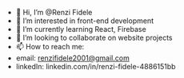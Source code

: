 - 👋 Hi, I’m @Renzi Fidele
- 👀 I’m interested in front-end development
- 🌱 I’m currently learning React, Firebase
- 💞️ I’m looking to collaborate on website projects
- 📫 How to reach me:
- email: renzifidele2001@gmail.com
- linkedIn: linkedin.com/in/renzi-fidele-4886151bb


<!---
renzi-fidele-frontend/renzi-fidele-frontend is a ✨ special ✨ repository because its `README.md` (this file) appears on your GitHub profile.
You can click the Preview link to take a look at your changes.
--->

